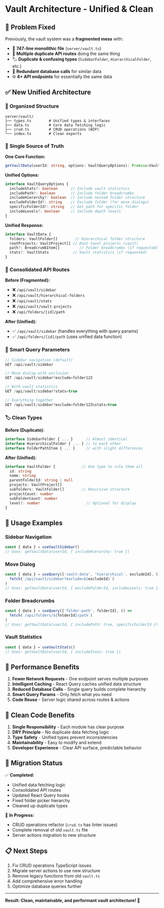 # Vault Architecture - Unified & Clean

## 🚧 **Problem Fixed**

Previously, the vault system was a **fragmented mess** with:
- 📄 **747-line monolithic file** (`server/vault.ts`)
- 🔄 **Multiple duplicate API routes** doing the same thing
- 🏷️ **Duplicate & confusing types** (`SidebarFolder`, `HierarchicalFolder`, etc.)
- 💾 **Redundant database calls** for similar data
- 🌐 **4+ API endpoints** for essentially the same data

## ✅ **New Unified Architecture**

### 📁 **Organized Structure**
```
server/vault/
├── types.ts        # Unified types & interfaces
├── data.ts         # Core data fetching logic  
├── crud.ts         # CRUD operations (WIP)
└── index.ts        # Clean exports
```

### 🎯 **Single Source of Truth**

**One Core Function:**
```typescript
getVaultData(userId: string, options: VaultQueryOptions): Promise<VaultData>
```

**Unified Options:**
```typescript
interface VaultQueryOptions {
  includeStats?: boolean      // Include vault statistics
  includePath?: boolean       // Include folder breadcrumbs  
  includeHierarchy?: boolean  // Include nested folder structure
  excludeFolderId?: string    // Exclude folder (for move dialogs)
  specificFolderId?: string   // Get path for specific folder
  includeLevels?: boolean     // Include depth levels
}
```

**Unified Response:**
```typescript
interface VaultData {
  folders: VaultFolder[]        // Hierarchical folder structure
  rootProjects: VaultProject[] // Root-level projects (vault)
  path?: BreadcrumbItem[]         // Folder breadcrumbs (if requested)
  stats?: VaultStats           // Vault statistics (if requested)
}
```

### 🔗 **Consolidated API Routes**

**Before (Fragmented):**
- ❌ `/api/vault/sidebar` 
- ❌ `/api/vault/hierarchical-folders`
- ❌ `/api/vault/stats`
- ❌ `/api/vault/vault-projects`
- ❌ `/api/folders/[id]/path`

**After (Unified):**
- ✅ `/api/vault/sidebar` (handles everything with query params)
- ✅ `/api/folders/[id]/path` (uses unified data function)

### 📡 **Smart Query Parameters**

```typescript
// Sidebar navigation (default)
GET /api/vault/sidebar

// Move dialog with exclusion  
GET /api/vault/sidebar?exclude=folder123

// With vault statistics
GET /api/vault/sidebar?stats=true

// Everything together
GET /api/vault/sidebar?exclude=folder123&stats=true
```

### 🏷️ **Clean Types**

**Before (Duplicate):**
```typescript
interface SidebarFolder { ... }      // Almost identical
interface HierarchicalFolder { ... } // to each other
interface FolderPathItem { ... }     // with slight differences
```

**After (Unified):**
```typescript
interface VaultFolder {            // One type to rule them all
  id: string
  name: string
  parentFolderId: string | null
  projects: VaultProject[]
  subfolders: VaultFolder[]        // Recursive structure
  projectCount: number
  subFolderCount: number
  level?: number                     // Optional for display
}
```

## 🎯 **Usage Examples**

### Sidebar Navigation
```typescript
const { data } = useVaultSidebar()
// Uses: getVaultData(userId, { includeHierarchy: true })
```

### Move Dialog  
```typescript
const { data } = useQuery(['vault-data', 'hierarchical', excludeId], () =>
  fetch(`/api/vault/sidebar?exclude=${excludeId}`)
)
// Uses: getVaultData(userId, { excludeFolderId, includeLevels: true })
```

### Folder Breadcrumbs
```typescript
const { data } = useQuery(['folder-path', folderId], () =>
  fetch(`/api/folders/${folderId}/path`)
)
// Uses: getVaultData(userId, { includePath: true, specificFolderId })
```

### Vault Statistics
```typescript
const { data } = useVaultStats()
// Uses: getVaultData(userId, { includeStats: true })
```

## 🚀 **Performance Benefits**

1. **Fewer Network Requests** - One endpoint serves multiple purposes
2. **Intelligent Caching** - React Query caches unified data structure  
3. **Reduced Database Calls** - Single query builds complete hierarchy
4. **Smart Query Params** - Only fetch what you need
5. **Code Reuse** - Server logic shared across routes & actions

## 🧹 **Clean Code Benefits**

1. **Single Responsibility** - Each module has clear purpose
2. **DRY Principle** - No duplicate data fetching logic
3. **Type Safety** - Unified types prevent inconsistencies  
4. **Maintainability** - Easy to modify and extend
5. **Developer Experience** - Clear API surface, predictable behavior

## 🔄 **Migration Status**

✅ **Completed:**
- Unified data fetching logic
- Consolidated API routes  
- Updated React Query hooks
- Fixed folder picker hierarchy
- Cleaned up duplicate types

🚧 **In Progress:**
- CRUD operations refactor (`crud.ts` has linter issues)
- Complete removal of old `vault.ts` file
- Server actions migration to new structure

## 📋 **Next Steps**

1. Fix CRUD operations TypeScript issues
2. Migrate server actions to use new structure  
3. Remove legacy functions from old `vault.ts`
4. Add comprehensive error handling
5. Optimize database queries further

---

**Result: Clean, maintainable, and performant vault architecture! 🎉** 